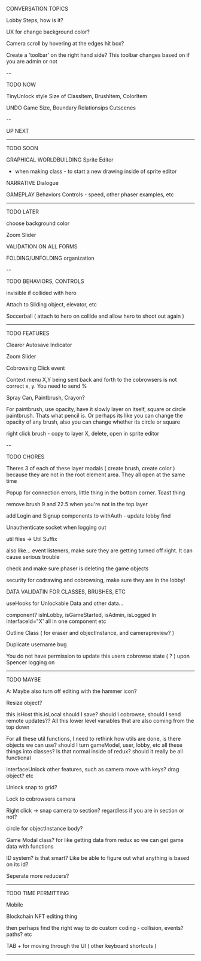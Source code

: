 CONVERSATION TOPICS

Lobby Steps, how is it?

UX for change background color?

Camera scroll by hovering at the edges hit box?

Create a 'toolbar' on the right hand side? This toolbar changes based on if you are admin or not

--

TODO NOW

TinyUnlock style
Size of ClassItem, BrushItem, ColorItem

UNDO
Game Size, Boundary
Relationsips
Cutscenes

--

UP NEXT 




---

TODO SOON

GRAPHICAL WORLDBUILDING
Sprite Editor
  + when making class - to start a new drawing inside of sprite editor

NARRATIVE
Dialogue

GAMEPLAY
Behaviors
Controls - speed, other phaser examples, etc

--------

TODO LATER

choose background color

Zoom Slider

VALIDATION ON ALL FORMS

FOLDING/UNFOLDING organization


--

TODO BEHAVIORS, CONTROLS

invisible if collided with hero

Attach to Sliding object, elevator, etc

Soccerball ( attach to hero on collide and allow hero to shoot out again )

---

TODO FEATURES

Clearer Autosave Indicator

Zoom Slider

Cobrowsing Click event

Context menu X,Y being sent back and forth to the cobrowsers is not correct x, y. You need to send %

Spray Can, Paintbrush, Crayon?

For paintbrush, use opacity, have it slowly layer on itself, square or circle paintbrush. Thats what pencil is. Or perhaps its like you can change the opacity of any brush, also you can change whether its circle or square

right click brush - copy to layer X, delete, open in sprite editor

--

TODO CHORES 

Theres 3 of each of these layer modals ( create brush, create color ) because they are not in the root element area. They all open at the same time

Popup for connection errors, little thing in the bottom corner. Toast thing

remove brush 9 and 22.5 when you're not in the top layer

add Login and Signup components to withAuth - update lobby find

Unauthenticate socket when logging out

util files -> Util Suffix

also like... event listeners, make sure they are getting turned off right. It can cause serious trouble

check and make sure phaser is deleting the game objects

security for codrawing and cobrowsing, make sure they are in the lobby!

DATA VALIDATIN FOR CLASSES, BRUSHES, ETC

useHooks for Unlockable Data and other data...

<AdminHidden> component? isInLobby, isGameStarted, isAdmin, isLogged In interfaceId="X' all in one component etc

Outline Class ( for eraser and objectInstance, and camerapreview? )

Duplicate username bug

You do not have permission to update this users cobrowse state ( ? ) upon Spencer logging on 

--------

TODO MAYBE

A: Maybe also turn off editing with the hammer icon?

Resize object?

this.isHost this.isLocal should I save? should I cobrowse, should I send remote updates?? All this lower level variables that are also coming from the top down

For all these util functions, I need to rethink how utils are done, is there objects we can use? should I turn gameModel, user, lobby, etc all these things into classes? Is that normal inside of redux? should it really be all functional

interfaceUnlock other features, such as camera move with keys? drag object? etc

Unlock snap to grid?

Lock to cobrowsers camera

Right click -> snap camera to section? regardless if you are in section or not?

circle for objectInstance body?

Game Modal class? for like getting data from redux  so we can get game data with functions

ID system? is that smart? Like be able to figure out what anything is based on its id?

Seperate more reducers?

--------

TODO TIME PERMITTING

Mobile

Blockchain NFT editing thing

then perhaps find the right way to do custom coding - collision, events? paths? etc

TAB + for moving through the UI ( other keyboard shortcuts )

--------